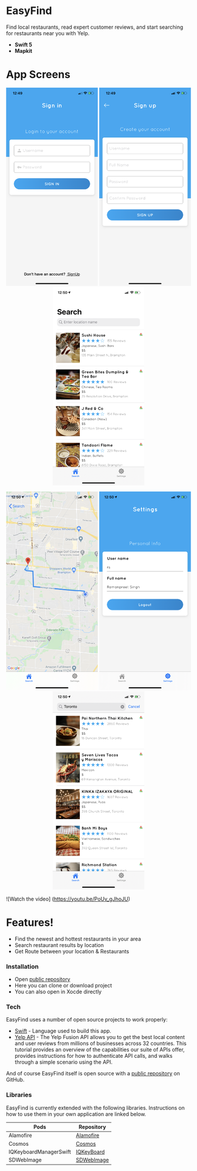 # EasyFind

Find local restaurants, read expert customer reviews, and start searching for restaurants near you with Yelp.
  - **Swift 5**
  - **Mapkit**
  
# App Screens

<p align="center">
  <img src="Screens/Signin.png" width= 250>   <img src="Screens/Signup.png" width= 250>        <img src="Screens/Home.png" width= 250>
 </p>
<p align="center">
  <img src="Screens/Map.png" width= 250>   <img src="Screens/Settings.png" width= 250>        <img src="Screens/Search.png" width= 250>
 </p>
 
![Watch the video] (https://youtu.be/PoUv_gJhoJU)

  #  Features!

  - Find the newest and hottest restaurants in your area
  - Search restaurant results by location
  - Get Route between your location & Restaurants
  
### Installation

 - Open  [public repository][git]
 - Here you can clone or download project
 - You can also open in Xocde directly

  ### Tech

EasyFind uses a number of open source projects to work properly:

* [Swift] - Language used to build this app. 
* [Yelp API] - The Yelp Fusion API allows you to get the best local content and user reviews from millions of businesses across 32 countries. This tutorial provides an overview of the capabilities our suite of APIs offer, provides instructions for how to authenticate API calls, and walks through a simple scenario using the API.

And of course EasyFind itself is open source with a [public repository][git]
 on GitHub.

### Libraries

EasyFind is currently extended with the following libraries. Instructions on how to use them in your own application are linked below.

| Pods | Repository |
| ------ | ------ |
| Alamofire | [Alamofire] |
| Cosmos | [Cosmos] |
| IQKeyboardManagerSwift | [IQKeyBoard] |
| SDWebImage | [SDWebImage] |


[//]: # (These are reference links used in the body of this note and get stripped out when the markdown processor does its job. There is no need to format nicely because it shouldn't be seen. Thanks SO - http://stackoverflow.com/questions/4823468/store-comments-in-markdown-syntax)

   [git]: <https://github.com/RamaniOS/EasyFind.git>
   [swift]: <https://developer.apple.com/documentation/swift>
   [yelp API]: <https://www.yelp.com/developers/v3/manage_app>
   [alamofire]: <https://github.com/Alamofire/Alamofire>
   [cosmos]: <https://github.com/evgenyneu/Cosmos>
   [SDWebImage]: <https://github.com/SDWebImage/SDWebImage>
   [IQKeyboard]: <https://github.com/hackiftekhar/IQKeyboardManager/tree/master/IQKeyboardManagerSwift>

   
   